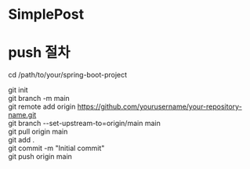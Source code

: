 # SimplePost


# push 절차 
cd /path/to/your/spring-boot-project  

git init  
git branch -m main  
git remote add origin https://github.com/yourusername/your-repository-name.git  
git branch --set-upstream-to=origin/main main  
git pull origin main  
git add .  
git commit -m "Initial commit"  
git push origin main
